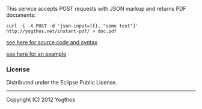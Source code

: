 This service accepts POST requests with JSON markup and returns PDF documents:
```
curl -i -X POST -d 'json-input=[{}, "some text"]' http://yogthos.net/instant-pdf/ > doc.pdf
```
[see here for source code and syntax](https://github.com/yogthos/instant-pdf)

[see here for an example](example.json)

### License

Distributed under the Eclipse Public License.

***
Copyright (C) 2012 Yogthos
